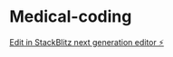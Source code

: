 # Medical-coding

[Edit in StackBlitz next generation editor ⚡️](https://stackblitz.com/~/github.com/openhiemer/Medical-coding)